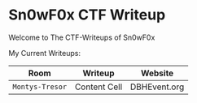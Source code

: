 # Sn0wF0x CTF Writeup

Welcome to The CTF-Writeups of Sn0wF0x

My Current Writeups:


| Room		      | Writeup       | Website		  |
| --------------- | ------------- | ------------- |
| `Montys-Tresor` | Content Cell  | DBHEvent.org  |
